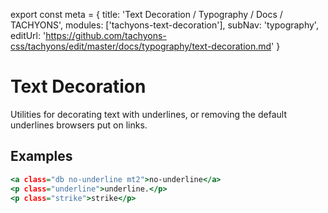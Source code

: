 export const meta =  {
  title: 'Text Decoration / Typography / Docs / TACHYONS',
  modules: ['tachyons-text-decoration'],
  subNav: 'typography',
  editUrl: 'https://github.com/tachyons-css/tachyons/edit/master/docs/typography/text-decoration.md'
}

# Text Decoration

Utilities for decorating text with underlines, or removing the default underlines browsers put on links.

## Examples

```.html
<a class="db no-underline mt2">no-underline</a>
<p class="underline">underline.</p>
<p class="strike">strike</p>
```
